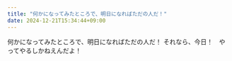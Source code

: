 ```yaml
---
title: "何かになってみたところで、明日になればただの人だ！"
date: 2024-12-21T15:34:44+09:00
---
```

何かになってみたところで、明日になればただの人だ！
それなら、今日！　やってやるしかねえんだよ！
